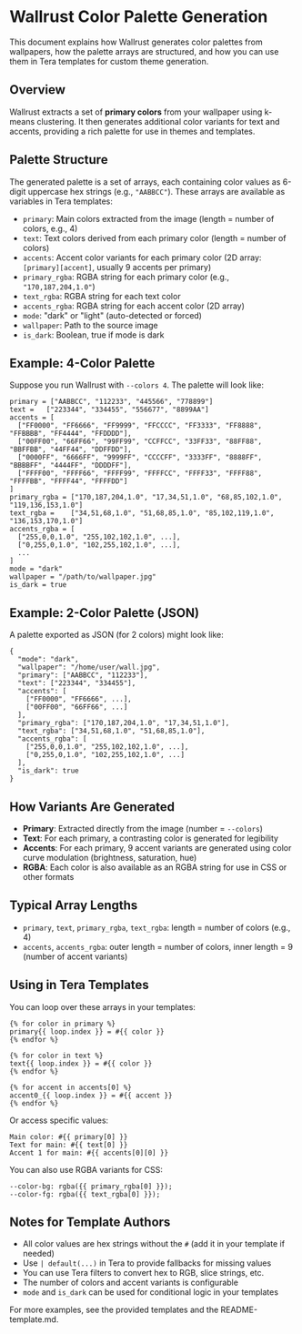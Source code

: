 # Wallrust Color Palette Generation

This document explains how Wallrust generates color palettes from wallpapers, how the palette arrays are structured, and how you can use them in Tera templates for custom theme generation.

## Overview

Wallrust extracts a set of **primary colors** from your wallpaper using k-means clustering. It then generates additional color variants for text and accents, providing a rich palette for use in themes and templates.

## Palette Structure

The generated palette is a set of arrays, each containing color values as 6-digit uppercase hex strings (e.g., `"AABBCC"`). These arrays are available as variables in Tera templates:

- `primary`: Main colors extracted from the image (length = number of colors, e.g., 4)
- `text`: Text colors derived from each primary color (length = number of colors)
- `accents`: Accent color variants for each primary color (2D array: `[primary][accent]`, usually 9 accents per primary)
- `primary_rgba`: RGBA string for each primary color (e.g., `"170,187,204,1.0"`)
- `text_rgba`: RGBA string for each text color
- `accents_rgba`: RGBA string for each accent color (2D array)
- `mode`: "dark" or "light" (auto-detected or forced)
- `wallpaper`: Path to the source image
- `is_dark`: Boolean, true if mode is dark

## Example: 4-Color Palette

Suppose you run Wallrust with `--colors 4`. The palette will look like:

```
primary = ["AABBCC", "112233", "445566", "778899"]
text =   ["223344", "334455", "556677", "8899AA"]
accents = [
  ["FF0000", "FF6666", "FF9999", "FFCCCC", "FF3333", "FF8888", "FFBBBB", "FF4444", "FFDDDD"],
  ["00FF00", "66FF66", "99FF99", "CCFFCC", "33FF33", "88FF88", "BBFFBB", "44FF44", "DDFFDD"],
  ["0000FF", "6666FF", "9999FF", "CCCCFF", "3333FF", "8888FF", "BBBBFF", "4444FF", "DDDDFF"],
  ["FFFF00", "FFFF66", "FFFF99", "FFFFCC", "FFFF33", "FFFF88", "FFFFBB", "FFFF44", "FFFFDD"]
]
primary_rgba = ["170,187,204,1.0", "17,34,51,1.0", "68,85,102,1.0", "119,136,153,1.0"]
text_rgba =    ["34,51,68,1.0", "51,68,85,1.0", "85,102,119,1.0", "136,153,170,1.0"]
accents_rgba = [
  ["255,0,0,1.0", "255,102,102,1.0", ...],
  ["0,255,0,1.0", "102,255,102,1.0", ...],
  ...
]
mode = "dark"
wallpaper = "/path/to/wallpaper.jpg"
is_dark = true
```

## Example: 2-Color Palette (JSON)

A palette exported as JSON (for 2 colors) might look like:

```
{
  "mode": "dark",
  "wallpaper": "/home/user/wall.jpg",
  "primary": ["AABBCC", "112233"],
  "text": ["223344", "334455"],
  "accents": [
    ["FF0000", "FF6666", ...],
    ["00FF00", "66FF66", ...]
  ],
  "primary_rgba": ["170,187,204,1.0", "17,34,51,1.0"],
  "text_rgba": ["34,51,68,1.0", "51,68,85,1.0"],
  "accents_rgba": [
    ["255,0,0,1.0", "255,102,102,1.0", ...],
    ["0,255,0,1.0", "102,255,102,1.0", ...]
  ],
  "is_dark": true
}
```

## How Variants Are Generated

- **Primary**: Extracted directly from the image (number = `--colors`)
- **Text**: For each primary, a contrasting color is generated for legibility
- **Accents**: For each primary, 9 accent variants are generated using color curve modulation (brightness, saturation, hue)
- **RGBA**: Each color is also available as an RGBA string for use in CSS or other formats

## Typical Array Lengths

- `primary`, `text`, `primary_rgba`, `text_rgba`: length = number of colors (e.g., 4)
- `accents`, `accents_rgba`: outer length = number of colors, inner length = 9 (number of accent variants)

## Using in Tera Templates

You can loop over these arrays in your templates:

```
{% for color in primary %}
primary{{ loop.index }} = #{{ color }}
{% endfor %}

{% for color in text %}
text{{ loop.index }} = #{{ color }}
{% endfor %}

{% for accent in accents[0] %}
accent0_{{ loop.index }} = #{{ accent }}
{% endfor %}
```

Or access specific values:

```
Main color: #{{ primary[0] }}
Text for main: #{{ text[0] }}
Accent 1 for main: #{{ accents[0][0] }}
```

You can also use RGBA variants for CSS:

```
--color-bg: rgba({{ primary_rgba[0] }});
--color-fg: rgba({{ text_rgba[0] }});
```

## Notes for Template Authors

- All color values are hex strings without the `#` (add it in your template if needed)
- Use `| default(...)` in Tera to provide fallbacks for missing values
- You can use Tera filters to convert hex to RGB, slice strings, etc.
- The number of colors and accent variants is configurable
- `mode` and `is_dark` can be used for conditional logic in your templates

For more examples, see the provided templates and the README-template.md.
